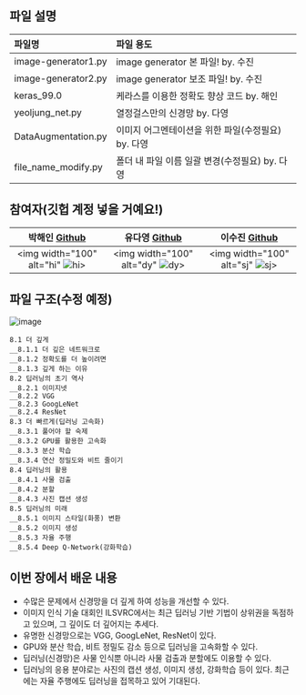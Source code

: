 ## 파일 설명
| 파일명 | 파일 용도 |
|:--   |:--      |
| image-generator1.py | image generator 본 파일! by. 수진 |
| image-generator2.py | image generator 보조 파일! by. 수진 |
| keras_99.0 | 케라스를 이용한 정확도 향상 코드 by. 해인 |
| yeoljung_net.py | 열정걸스만의 신경망 by. 다영 |
| DataAugmentation.py | 이미지 어그멘테이션을 위한 파일(수정필요) by. 다영 |
| file_name_modify.py | 폴더 내 파일 이름 일괄 변경(수정필요) by. 다영 |


## 참여자(깃헙 계정 넣을 거예요!)
| 박해인 [Github](https://github.com/femmefatalehaein) | 유다영 [Github](https://github.com/allzeroyou) | 이수진 [Github](https://github.com/Soojin-Lee-01) |
| :---: | :---: | :---: | 
|<img width="100" alt="hi" ![hi](https://www.google.com/url?sa=i&url=https%3A%2F%2Fwww.istockphoto.com%2Fphoto%2Fred-apple-gm495878092-78240015&psig=AOvVaw2SLcxcsPxa4NVHhCHou5jl&ust=1654269289680000&source=images&cd=vfe&ved=0CAwQjRxqFwoTCJjXmb6Hj_gCFQAAAAAdAAAAABAJ)> | <img width="100" alt="dy" ![dy](https://www.apple.com/v/mac-mini/o/images/meta/mac-mini_overview__164prubpwpee_og.jpg)>| <img width="100" alt="sj" ![sj](https://store.storeimages.cdn-apple.com/8756/as-images.apple.com/is/iphone-13-pink-select-2021?wid=470&hei=556&fmt=jpeg&qlt=95&.v=1645572315935)> |



## 파일 구조(수정 예정)
![image](https://user-images.githubusercontent.com/71822139/171659947-3565f5eb-7b9c-4281-8db4-25868560e750.png)

```
8.1 더 깊게 
__8.1.1 더 깊은 네트워크로 
__8.1.2 정확도를 더 높이려면 
__8.1.3 깊게 하는 이유 
8.2 딥러닝의 초기 역사 
__8.2.1 이미지넷 
__8.2.2 VGG 
__8.2.3 GoogLeNet 
__8.2.4 ResNet 
8.3 더 빠르게(딥러닝 고속화) 
__8.3.1 풀어야 할 숙제 
__8.3.2 GPU를 활용한 고속화 
__8.3.3 분산 학습 
__8.3.4 연산 정밀도와 비트 줄이기 
8.4 딥러닝의 활용 
__8.4.1 사물 검출 
__8.4.2 분할 
__8.4.3 사진 캡션 생성 
8.5 딥러닝의 미래 
__8.5.1 이미지 스타일(화풍) 변환 
__8.5.2 이미지 생성 
__8.5.3 자율 주행 
__8.5.4 Deep Q-Network(강화학습) 
```

## 이번 장에서 배운 내용
* 수많은 문제에서 신경망을 더 깊게 하여 성능을 개선할 수 있다.
* 이미지 인식 기술 대회인 ILSVRC에서는 최근 딥러닝 기반 기법이 상위권을 독점하고 있으며, 그 깊이도 더 깊어지는 추세다.
* 유명한 신경망으로는 VGG, GoogLeNet, ResNet이 있다.
* GPU와 분산 학습, 비트 정밀도 감소 등으로 딥러닝을 고속화할 수 있다.
* 딥러닝(신경망)은 사물 인식뿐 아니라 사물 검출과 분할에도 이용할 수 있다.
* 딥러닝의 응용 분야로는 사진의 캡션 생성, 이미지 생성, 강화학습 등이 있다. 최근에는 자율 주행에도 딥러닝을 접목하고 있어 기대된다.

